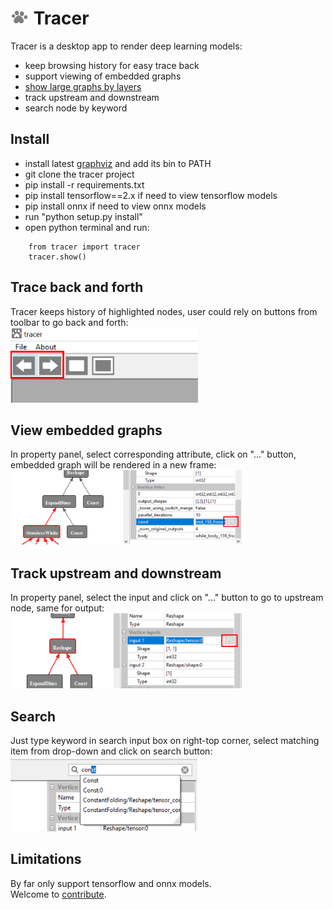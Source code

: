 # <img src="https://github.com/RandySheriffH/tracer/blob/master/snaps/Tracer.jpg" width=30 height=25> Tracer
Tracer is a desktop app to render deep learning models:

- keep browsing history for easy trace back
- support viewing of embedded graphs 
- [show large graphs by layers](http://)
- track upstream and downstream
- search node by keyword

## Install

- install latest [graphviz](http://graphviz.org) and add its bin to PATH
- git clone the tracer project
- pip install -r requirements.txt
- pip install tensorflow==2.x if need to view tensorflow models
- pip install onnx if need to view onnx models
- run "python setup.py install"
- open python terminal and run:
```
    from tracer import tracer
    tracer.show()
```

## Trace back and forth
Tracer keeps history of highlighted nodes, user could rely on buttons from toolbar to go back and forth:\
<img src="https://github.com/RandySheriffH/tracer/blob/master/snaps/BackForth.PNG" width=300 height=120>

## View embedded graphs
In property panel, select corresponding attribute, click on "..." button, embedded graph will be rendered in a new frame:\
<img src="https://github.com/RandySheriffH/tracer/blob/master/snaps/OpenEmbedded.PNG" width=370 height=120>

## Track upstream and downstream
In property panel, select the input and click on "..." button to go to upstream node, same for output:\
<img src="https://github.com/RandySheriffH/tracer/blob/master/snaps/Upstream.PNG" width=370 height=120>

## Search
Just type keyword in search input box on right-top corner, select matching item from drop-down and click on search button:\
<img src="https://github.com/RandySheriffH/tracer/blob/master/snaps/Search.PNG" width=300 height=120>

## Limitations
By far only support tensorflow and onnx models.\
Welcome to [contribute]().
